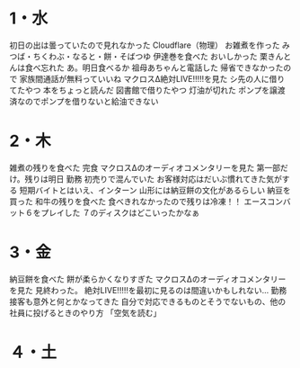 # 1・水
初日の出は曇っていたので見れなかった
	Cloudflare（物理）
お雑煮を作った
	みつば・ちくわぶ・なると・餅・そばつゆ
伊達巻を食べた
	おいしかった
栗きんとんは食べ忘れた
	あ。明日食べるか
祖母あちゃんと電話した
	帰省できなかったので
	家族間通話が無料っていいね
マクロスΔ絶対LIVE!!!!!を見た
	シ先の人に借りてたやつ
本をちょっと読んだ
	図書館で借りたやつ
灯油が切れた
	ポンプを譲渡済なのでポンプを借りないと給油できない
# 2・木
雑煮の残りを食べた
	完食
マクロスΔのオーディオコメンタリーを見た
	第一部だけ。残りは明日
勤務
	初売りで混んでいた
	お客様対応はだいぶ慣れてきた気がする
	短期バイトとはいえ、インターン
山形には納豆餅の文化があるらしい
	納豆を買った
和牛の残りを食べた
	食べきれなかったので残りは冷凍！！
エースコンバット６をプレイした
	７のディスクはどこいったかなぁ
# 3・金
納豆餅を食べた
	餅が柔らかくなりすぎた
マクロスΔのオーディオコメンタリーを見た
	見終わった。
	絶対LIVE!!!!!を最初に見るのは間違いかもしれない...
勤務
	接客も意外と何とかなってきた
	自分で対応できるものとそうでないもの、他の社員に投げるときのやり方
	「空気を読む」
# ４・土